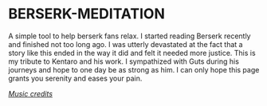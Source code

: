 # BERSERK-MEDITATION

A simple tool to help berserk fans relax. I started reading Berserk recently and finished not too long ago. I was utterly devastated at the fact that a story like this ended in the way it did and felt it needed more justice. This is my tribute to Kentaro and his work. I sympathized with Guts during his journeys and hope to one day be as strong as him. I can only hope this page grants you serenity and eases your pain.

_[Music credits](https://www.youtube.com/watch?v=6MqYI1MDRXU&t=1706s)_
